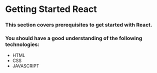 # Getting Started React

### This section covers prerequisites to get started with React. 
### You should have a good understanding of the following technologies:

- HTML
- CSS
- JAVASCRIPT









